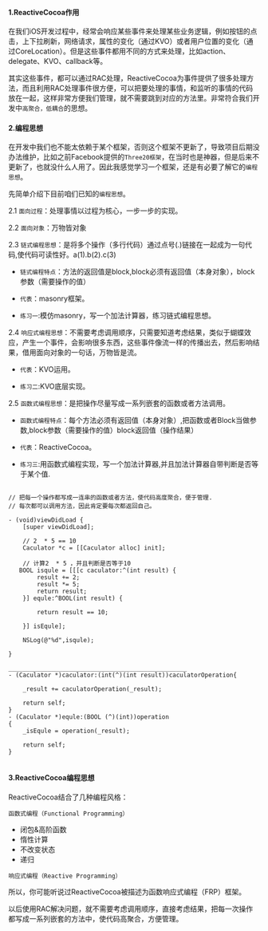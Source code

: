  #### 1.ReactiveCocoa作用

在我们iOS开发过程中，经常会响应某些事件来处理某些业务逻辑，例如按钮的点击，上下拉刷新，网络请求，属性的变化（通过KVO）或者用户位置的变化（通过CoreLocation）。但是这些事件都用不同的方式来处理，比如action、delegate、KVO、callback等。

其实这些事件，都可以通过RAC处理，ReactiveCocoa为事件提供了很多处理方法，而且利用RAC处理事件很方便，可以把要处理的事情，和监听的事情的代码放在一起，这样非常方便我们管理，就不需要跳到对应的方法里。非常符合我们开发中`高聚合，低耦合`的思想。
#### 2.编程思想

在开发中我们也不能太依赖于某个框架，否则这个框架不更新了，导致项目后期没办法维护，比如之前Facebook提供的`Three20框架`，在当时也是神器，但是后来不更新了，也就没什么人用了。因此我感觉学习一个框架，还是有必要了解它的`编程思想`。

先简单介绍下目前咱们已知的`编程思想`。

2.1 `面向过程`：处理事情以过程为核心，一步一步的实现。

2.2 `面向对象`：万物皆对象

2.3 `链式编程思想`：是将多个操作（多行代码）通过点号(.)链接在一起成为一句代码,使代码可读性好。a(1).b(2).c(3)

*	`链式编程特点`：方法的返回值是block,block必须有返回值（本身对象），block参数（需要操作的值）

*	`代表`：masonry框架。

*	`练习一`:模仿masonry，写一个加法计算器，练习链式编程思想。

2.4 `响应式编程思想`：不需要考虑调用顺序，只需要知道考虑结果，类似于蝴蝶效应，产生一个事件，会影响很多东西，这些事件像流一样的传播出去，然后影响结果，借用面向对象的一句话，万物皆是流。

*	`代表`：KVO运用。

*	`练习二`:KVO底层实现。


2.5 `函数式编程思想`：是把操作尽量写成一系列嵌套的函数或者方法调用。

*	`函数式编程特点`：每个方法必须有返回值（本身对象）,把函数或者Block当做参数,block参数（需要操作的值）block返回值（操作结果）

*	`代表`：ReactiveCocoa。

*	`练习三`:用函数式编程实现，写一个加法计算器,并且加法计算器自带判断是否等于某个值.

```

// 把每一个操作都写成一连串的函数或者方法，使代码高度聚合，便于管理.
// 每次都可以调用方法，因此肯定要每次都返回自己。

- (void)viewDidLoad {
    [super viewDidLoad];
    
    // 2  * 5 == 10
    Caculator *c = [[Caculator alloc] init];
    
    // 计算2  * 5 ，并且判断是否等于10
   BOOL isqule = [[[c caculator:^(int result) {
        result += 2;
        result *= 5;
        return result;
    }] equle:^BOOL(int result) {
        
        return result == 10;
        
    }] isEqule];
    
    NSLog(@"%d",isqule);
    
}

__________________________________________________
- (Caculator *)caculator:(int(^)(int result))caculatorOperation{
    
    _result += caculatorOperation(_result);
    
    return self;
}
- (Caculator *)equle:(BOOL (^)(int))operation
{
    _isEqule = operation(_result);
    
    return self;
}


```

#### 3.ReactiveCocoa编程思想
ReactiveCocoa结合了几种编程风格：

`函数式编程（Functional Programming）`

- 闭包&高阶函数
- 惰性计算
- 不改变状态
- 递归 

`响应式编程（Reactive Programming）`

所以，你可能听说过ReactiveCocoa被描述为函数响应式编程（FRP）框架。

以后使用RAC解决问题，就不需要考虑调用顺序，直接考虑结果，把每一次操作都写成一系列嵌套的方法中，使代码高聚合，方便管理。


